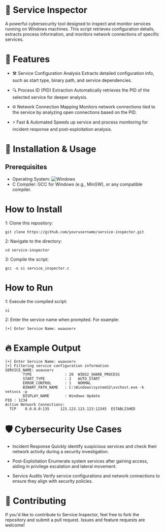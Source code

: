 # 🚀 Service Inspector
A powerful cybersecurity tool designed to inspect and monitor services running on Windows machines. This script retrieves configuration details, extracts process information, and monitors network connections of specific services.

# 🌟 Features
* 🛠️ Service Configuration Analysis
Extracts detailed configuration info, such as start type, binary path, and service dependencies.

* 🔍 Process ID (PID) Extraction
Automatically retrieves the PID of the selected service for deeper analysis.

* 🌐 Network Connection Mapping
Monitors network connections tied to the service by analyzing open connections based on the PID.

* ⚡ Fast & Automated
Speeds up service and process monitoring for incident response and post-exploitation analysis.

# 📂 Installation & Usage
## Prerequisites
+ Operating System: ![Windows](https://img.shields.io/badge/Windows-0078D6?style=for-the-badge&logo=windows&logoColor=white)
+ C Compiler: GCC for Windows (e.g., MinGW), or any compatible compiler.

# How to Install
1: Clone this repository:
```
git clone https://github.com/yourusername/service-inspector.git
```
2: Navigate to the directory:
```
cd service-inspector
```
3: Compile the script:
```
gcc -o si service_inspector.c
```

# How to Run
1: Execute the compiled script:
```
si
```
2: Enter the service name when prompted.
For example:
```
[+] Enter Service Name: wuauserv
```

# 🔥 Example Output
```
[+] Enter Service Name: wuauserv
[+] Filtering service configuration information
SERVICE_NAME: wuauserv
        TYPE               : 20  WIN32_SHARE_PROCESS
        START_TYPE         : 2   AUTO_START
        ERROR_CONTROL      : 1   NORMAL
        BINARY_PATH_NAME   : C:\Windows\system32\svchost.exe -k netsvcs -p
        DISPLAY_NAME       : Windows Update
PID : 1234
Active Network Connections:
  TCP    0.0.0.0:135     123.123.123.123:12345  ESTABLISHED
```

# 🛡️ Cybersecurity Use Cases
* Incident Response
Quickly identify suspicious services and check their network activity during a security investigation.

* Post-Exploitation
Enumerate system services after gaining access, aiding in privilege escalation and lateral movement.

* Service Audits
Verify service configurations and network connections to ensure they align with security policies.

# 🎯 Contributing
If you'd like to contribute to Service Inspector, feel free to fork the repository and submit a pull request. Issues and feature requests are welcome!
